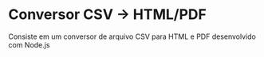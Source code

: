 # Conversor CSV -> HTML/PDF
Consiste em um conversor de arquivo CSV para HTML e PDF desenvolvido com Node.js
